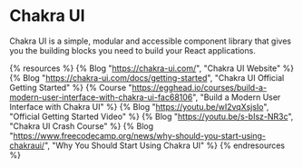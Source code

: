 # Chakra UI

Chakra UI is a simple, modular and accessible component library that gives you the building blocks you need to build your React applications.

{% resources %}
  {% Blog "https://chakra-ui.com/", "Chakra UI Website" %}
  {% Blog "https://chakra-ui.com/docs/getting-started", "Chakra UI Official Getting Started" %}
  {% Course "https://egghead.io/courses/build-a-modern-user-interface-with-chakra-ui-fac68106", "Build a Modern User Interface with Chakra UI" %}
  {% Blog "https://youtu.be/wI2vqXsjsIo", "Official Getting Started Video" %}
  {% Blog "https://youtu.be/s-bIsz-NR3c", "Chakra UI Crash Course" %}
  {% Blog "https://www.freecodecamp.org/news/why-should-you-start-using-chakraui/", "Why You Should Start Using Chakra UI" %}
{% endresources %}
